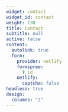 ```yaml
---
widget: contact
widget_id: contact
weight: 130
title: Contact
subtitle: null
active: false
content:
  autolink: true
  form:
    provider: netlify
    formspree:
      ? id
    netlify:
      captcha: false
headless: true
design:
  columns: "2"
---
```

